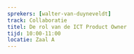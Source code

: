 ```yaml
---
sprekers: [walter-van-duyneveldt]
track: Collaboratie
titel: De rol van de ICT Product Owner
tijd: 10:00-11:00
locatie: Zaal A
---
```

